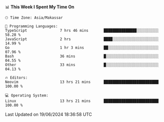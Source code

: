 <!--START_SECTION:waka-->
📊 **This Week I Spent My Time On** 

```text
🕑︎ Time Zone: Asia/Makassar

💬 Programming Languages: 
TypeScript               7 hrs 46 mins       ███████████████░░░░░░░░░░   58.28 % 
JavaScript               2 hrs               ████░░░░░░░░░░░░░░░░░░░░░   14.99 % 
Go                       1 hr 3 mins         ██░░░░░░░░░░░░░░░░░░░░░░░   07.96 % 
Bash                     36 mins             █░░░░░░░░░░░░░░░░░░░░░░░░   04.55 % 
Other                    33 mins             █░░░░░░░░░░░░░░░░░░░░░░░░   04.13 % 

🔥 Editors: 
Neovim                   13 hrs 21 mins      █████████████████████████   100.00 % 

💻 Operating System: 
Linux                    13 hrs 21 mins      █████████████████████████   100.00 % 
```


 Last Updated on 19/06/2024 18:36:58 UTC
<!--END_SECTION:waka-->
